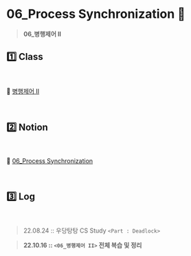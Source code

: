 # 06_Process Synchronization 👥

>  **06_병행제어 II**



## :one: Class 

​       

:link: [병행제어 II](http://www.kocw.or.kr/home/cview.do?mty=p&kemId=1226304&ar=relateCourse)

​    

## :two: Notion

​        

:link: [06_Process Synchronization](https://youmean0427.notion.site/06_Process-Synchronization-f63108212481489cb4301bd1f88e1291)

​           

## :three: Log 

​          

> 22.08.24 :: 우당탕탕 CS Study `<Part : Deadlock>` 

> **22.10.16 :: `<06_병행제어 II>` 전체 복습 및 정리**

